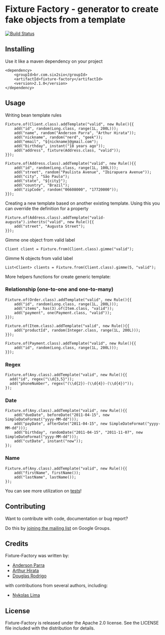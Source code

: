 Fixture Factory - generator to create fake objects from a template
==================================================================

[![Build Status](https://travis-ci.org/six2six/fixture-factory.png?branch=master)](https://travis-ci.org/six2six/fixture-factory)

## Installing

Use it like a maven dependency on your project

	<dependency>
		<groupId>br.com.six2six</groupId>
		<artifactId>fixture-factory</artifactId>
		<version>2.1.0</version>
	</dependency>

## Usage

Writing bean template rules

	Fixture.of(Client.class).addTemplate("valid", new Rule(){{
		add("id", random(Long.class, range(1L, 200L)));
		add("name", random("Anderson Parra", "Arthur Hirata"));
		add("nickname", random("nerd", "geek"));
		add("email", "${nickname}@gmail.com");
		add("birthday", instant("18 years ago"));
		add("address", fixture(Address.class, "valid"));
	}});

	Fixture.of(Address.class).addTemplate("valid", new Rule(){{
		add("id", random(Long.class, range(1L, 100L)));
		add("street", random("Paulista Avenue", "Ibirapuera Avenue"));
		add("city", "São Paulo");
		add("state", "${city}");
		add("country", "Brazil");
		add("zipCode", random("06608000", "17720000"));
	}});

Creating a new template based on another existing template. Using this you can override the definition for a property

	Fixture.of(Address.class).addTemplate("valid-augusta").inherits("valid", new Rule(){{
		add("street", "Augusta Street");
	}});

Gimme one object from valid label

	Client client = Fixture.from(Client.class).gimme("valid");

Gimme N objects from valid label

	List<Client> clients = Fixture.from(Client.class).gimme(5, "valid");

More helpers functions for create generic template:

### Relationship (one-to-one and one-to-many)

	Fixture.of(Order.class).addTemplate("valid", new Rule(){{
		add("id", random(Long.class, range(1L, 200L)));
		add("items", has(3).of(Item.class, "valid"));
		add("payment", one(Payment.class, "valid"));
	}});

	Fixture.of(Item.class).addTemplate("valid", new Rule(){{
		add("productId", random(Integer.class, range(1L, 200L)));
	}});

	Fixture.of(Payment.class).addTemplate("valid", new Rule(){{
		add("id", random(Long.class, range(1L, 200L)));
	}});

### Regex

	Fixture.of(Any.class).addTemplate("valid", new Rule(){{
	  add("id", regex("\\d{3,5}"));
	  add("phoneNumber", regex("(\\d{2})-(\\d{4})-(\\d{4})"));
	});

### Date

	Fixture.of(Any.class).addTemplate("valid", new Rule(){{
		add("dueDate", beforeDate("2011-04-15", new SimpleDateFormat("yyyy-MM-dd")));
		add("payDate", afterDate("2011-04-15", new SimpleDateFormat("yyyy-MM-dd")));
		add("birthday", randomDate("2011-04-15", "2011-11-07", new SimpleDateFormat("yyyy-MM-dd")));
		add("cutDate", instant("now"));
	});

### Name

	Fixture.of(Any.class).addTemplate("valid", new Rule(){{
		add("firstName", firstName());
		add("lastName", lastName());
	});

You can see more utilization on [tests](fixture-factory/tree/master/src/test/java/br/com/fixturefactory)!

## Contributing

Want to contribute with code, documentation or bug report?

Do this by [joining the mailing list](http://groups.google.com/group/fixture-factory) on Google Groups.

## Credits

Fixture-Factory was written by:

* [Anderson Parra](https://github.com/aparra)
* [Arthur Hirata](https://github.com/ahirata)
* [Douglas Rodrigo](https://github.com/douglasrodrigo)

with contributions from several authors, including:

* [Nykolas Lima](https://github.com/nykolaslima)

## License

Fixture-Factory is released under the Apache 2.0 license. See the LICENSE file included with the distribution for details.


